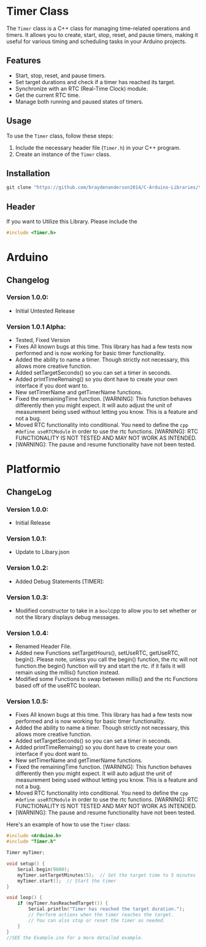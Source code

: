 # Timer Class

The `Timer` class is a C++ class for managing time-related operations and timers. It allows you to create, start, stop, reset, and pause timers, making it useful for various timing and scheduling tasks in your Arduino projects.

## Features

- Start, stop, reset, and pause timers.
- Set target durations and check if a timer has reached its target.
- Synchronize with an RTC (Real-Time Clock) module.
- Get the current RTC time.
- Manage both running and paused states of timers.

## Usage

To use the `Timer` class, follow these steps:

1. Include the necessary header file (`Timer.h`) in your C++ program.
2. Create an instance of the `Timer` class.

## Installation

```powershell
git clone "https://github.com/braydenanderson2014/C-Arduino-Libraries/tree/main/Timer.git"

```
## Header

If you want to Utilize this Library. Please include the 
```cpp 
#include <Timer.h> 
```
# Arduino
## Changelog
### Version 1.0.0:
* Initial Untested Release
### Version 1.0.1 Alpha:
* Tested, Fixed Version
* Fixes All known bugs at this time. This library has had a few tests now performed and is now working for basic timer functionality.
* Added the ability to name a timer. Though strictly not necessary, this allows more creative function.
* Added setTargetSeconds() so you can set a timer in seconds.
* Added printTimeRemaing() so you dont have to create your own interface if you dont want to.
* New setTimerName and getTimerName functions.
* Fixed the remainingTime function. [WARNING]: This function behaves differently then you might expect. It will auto adjust the unit of measurement being used without letting you know. This is a feature and not a bug.
* Moved RTC functionality into conditional. You need to define the ```cpp #define useRTCModule``` in order to use the rtc functions. [WARNING]: RTC FUNCTIONALITY IS NOT TESTED AND MAY NOT WORK AS INTENDED.
* [WARNING]: The pause and resume functionality have not been tested.
  


# Platformio 
## ChangeLog
### Version 1.0.0:
* Initial Release 
### Version 1.0.1:
* Update to Libary.json
### Version 1.0.2:
* Added Debug Statements [TIMER]: 
### Version 1.0.3:
* Modified constructor to take in a ```bool```cpp to allow you to set whether or not the library displays debug messages.
### Version 1.0.4:
* Renamed Header File.
* Added new Functions setTargetHours(), setUseRTC, getUseRTC, begin(). Please note, unless you call the begin() function, the rtc will not function.the begin() function will try and start the rtc. if it fails it will remain using the millis() function instead.
* Modified some Functions to swap between millis() and the rtc Functions based off of the useRTC boolean.
### Version 1.0.5:
* Fixes All known bugs at this time. This library has had a few tests now performed and is now working for basic timer functionality.
* Added the ability to name a timer. Though strictly not necessary, this allows more creative function.
* Added setTargetSeconds() so you can set a timer in seconds.
* Added printTimeRemaing() so you dont have to create your own interface if you dont want to.
* New setTimerName and getTimerName functions.
* Fixed the remainingTime function. [WARNING]: This function behaves differently then you might expect. It will auto adjust the unit of measurement being used without letting you know. This is a feature and not a bug.
* Moved RTC functionality into conditional. You need to define the ```cpp #define useRTCModule``` in order to use the rtc functions. [WARNING]: RTC FUNCTIONALITY IS NOT TESTED AND MAY NOT WORK AS INTENDED.
* [WARNING]: The pause and resume functionality have not been tested.

    

Here's an example of how to use the `Timer` class:

```cpp
#include <Arduino.h>
#include "Timer.h"

Timer myTimer;

void setup() {
    Serial.begin(9600);
    myTimer.setTargetMinutes(5);  // Set the target time to 5 minutes
    myTimer.start();  // Start the timer
}

void loop() {
    if (myTimer.hasReachedTarget()) {
        Serial.println("Timer has reached the target duration.");
        // Perform actions when the timer reaches the target.
        // You can also stop or reset the timer as needed.
    }
}
//SEE the Example.ino for a more detailed example.
```